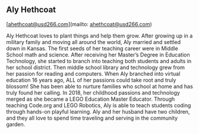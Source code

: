 ## Aly Hethcoat

[ahethcoat@usd266.com](mailto: ahethcoat@usd266.com)

Aly Hethcoat loves to plant things and help them grow. After growing up in a military family and moving all around the world, Aly married and settled down in Kansas.  The first seeds of her teaching career were in Middle School math and science. After receiving her Master’s Degree in Education Technology, she started to branch into teaching both students and adults in her school district. Then middle school library and technology grew from her passion for reading and computers. When Aly branched into virtual education 16 years ago, ALL of her passions could take root and truly blossom! She has been able to nurture families who school at home and has truly found her calling. In 2018, her childhood passions and technology merged as she became a LEGO Education Master Educator.  Through teaching Code.org and LEGO Robotics, Aly is able to teach students coding through hands-on playful learning. Aly and her husband have two children, and they all love to spend time traveling and serving in the community garden.